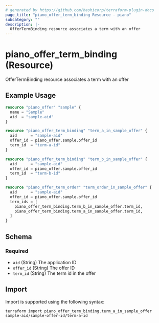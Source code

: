 ```yaml
---
# generated by https://github.com/hashicorp/terraform-plugin-docs
page_title: "piano_offer_term_binding Resource - piano"
subcategory: ""
description: |-
  OfferTermBinding resource associates a term with an offer
---
```


# piano_offer_term_binding (Resource)

OfferTermBinding resource associates a term with an offer

## Example Usage

```terraform
resource "piano_offer" "sample" {
  name = "Sample"
  aid  = "sample-aid"
}

resource "piano_offer_term_binding" "term_a_in_sample_offer" {
  aid      = "sample-aid"
  offer_id = piano_offer.sample.offer_id
  term_id  = "term-a-id"
}

resource "piano_offer_term_binding" "term_b_in_sample_offer" {
  aid      = "sample-aid"
  offer_id = piano_offer.sample.offer_id
  term_id  = "term-b-id"
}

resource "piano_offer_term_order" "term_order_in_sample_offer" {
  aid      = "sample-aid"
  offer_id = piano_offer.sample.offer_id
  term_ids = [
    piano_offer_term_binding.term_b_in_sample_offer.term_id,
    piano_offer_term_binding.term_a_in_sample_offer.term_id,
  ]
}
```

<!-- schema generated by tfplugindocs -->
## Schema

### Required

- `aid` (String) The application ID
- `offer_id` (String) The offer ID
- `term_id` (String) The term id in the offer

## Import

Import is supported using the following syntax:

```shell
terraform import piano_offer_term_binding.term_a_in_sample_offer sample-aid/sample-offer-id/term-a-id
```
